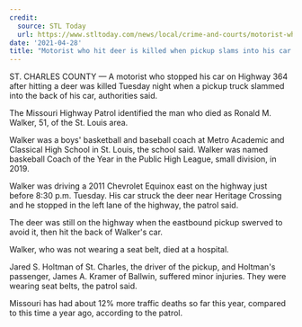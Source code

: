 ```yaml
---
credit:
  source: STL Today
  url: https://www.stltoday.com/news/local/crime-and-courts/motorist-who-hit-deer-is-killed-when-pickup-slams-into-his-car-in-st-charles/article_eb68dd64-58c0-5572-bfb4-36549714876a.html
date: '2021-04-28'
title: "Motorist who hit deer is killed when pickup slams into his car in St. Charles County"
---
```

ST. CHARLES COUNTY — A motorist who stopped his car on Highway 364 after hitting a deer was killed Tuesday night when a pickup truck slammed into the back of his car, authorities said.

The Missouri Highway Patrol identified the man who died as Ronald M. Walker, 51, of the St. Louis area.

Walker was a boys' basketball and baseball coach at Metro Academic and Classical High School in St. Louis, the school said. Walker was named baskeball Coach of the Year in the Public High League, small division, in 2019.

Walker was driving a 2011 Chevrolet Equinox east on the highway just before 8:30 p.m. Tuesday. His car struck the deer near Heritage Crossing and he stopped in the left lane of the highway, the patrol said.

The deer was still on the highway when the eastbound pickup swerved to avoid it, then hit the back of Walker's car. 

Walker, who was not wearing a seat belt, died at a hospital.

Jared S. Holtman of St. Charles, the driver of the pickup, and Holtman's passenger, James A. Kramer of Ballwin, suffered minor injuries. They were wearing seat belts, the patrol said.

Missouri has had about 12% more traffic deaths so far this year, compared to this time a year ago, according to the patrol.
